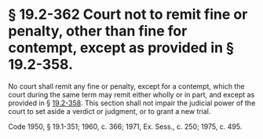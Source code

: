 # § 19.2-362 Court not to remit fine or penalty, other than fine for contempt, except as provided in § 19.2-358.

<p>No court shall remit any fine or penalty, except for a contempt, which the court during the same term may remit either wholly or in part, and except as provided in § <a href='http://law.lis.virginia.gov/vacode/19.2-358/'>19.2-358</a>. This section shall not impair the judicial power of the court to set aside a verdict or judgment, or to grant a new trial.</p><p>Code 1950, § 19.1-351; 1960, c. 366; 1971, Ex. Sess., c. 250; 1975, c. 495.</p>